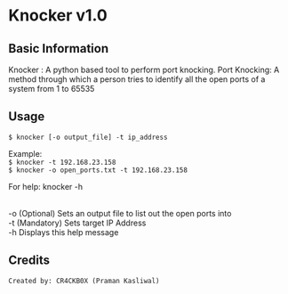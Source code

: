 # Knocker v1.0

## Basic Information
Knocker : A python based tool to perform port knocking.
Port Knocking: A method through which a person tries to identify all the open ports of a system from 1 to 65535

## Usage
  `$ knocker [-o output_file] -t ip_address`
			
  Example:<br>
		`$ knocker -t 192.168.23.158`<br>
		`$ knocker -o open_ports.txt -t 192.168.23.158`

  For help: knocker -h<br><br>

  -o  (Optional) Sets an output file to list out the open ports into<br>
  -t  (Mandatory) Sets target IP Address<br>
  -h  Displays this help message<br>

## Credits
	Created by: CR4CKB0X (Praman Kasliwal)
